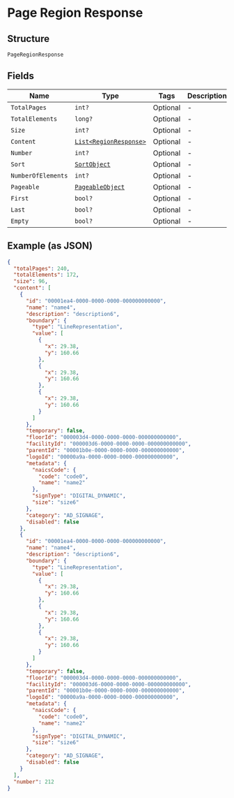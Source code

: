 
# Page Region Response

## Structure

`PageRegionResponse`

## Fields

| Name | Type | Tags | Description |
|  --- | --- | --- | --- |
| `TotalPages` | `int?` | Optional | - |
| `TotalElements` | `long?` | Optional | - |
| `Size` | `int?` | Optional | - |
| `Content` | [`List<RegionResponse>`](../../doc/models/region-response.md) | Optional | - |
| `Number` | `int?` | Optional | - |
| `Sort` | [`SortObject`](../../doc/models/sort-object.md) | Optional | - |
| `NumberOfElements` | `int?` | Optional | - |
| `Pageable` | [`PageableObject`](../../doc/models/pageable-object.md) | Optional | - |
| `First` | `bool?` | Optional | - |
| `Last` | `bool?` | Optional | - |
| `Empty` | `bool?` | Optional | - |

## Example (as JSON)

```json
{
  "totalPages": 240,
  "totalElements": 172,
  "size": 96,
  "content": [
    {
      "id": "00001ea4-0000-0000-0000-000000000000",
      "name": "name4",
      "description": "description6",
      "boundary": {
        "type": "LineRepresentation",
        "value": [
          {
            "x": 29.38,
            "y": 160.66
          },
          {
            "x": 29.38,
            "y": 160.66
          },
          {
            "x": 29.38,
            "y": 160.66
          }
        ]
      },
      "temporary": false,
      "floorId": "000003d4-0000-0000-0000-000000000000",
      "facilityId": "000003d6-0000-0000-0000-000000000000",
      "parentId": "00001b0e-0000-0000-0000-000000000000",
      "logoId": "00000a9a-0000-0000-0000-000000000000",
      "metadata": {
        "naicsCode": {
          "code": "code0",
          "name": "name2"
        },
        "signType": "DIGITAL_DYNAMIC",
        "size": "size6"
      },
      "category": "AD_SIGNAGE",
      "disabled": false
    },
    {
      "id": "00001ea4-0000-0000-0000-000000000000",
      "name": "name4",
      "description": "description6",
      "boundary": {
        "type": "LineRepresentation",
        "value": [
          {
            "x": 29.38,
            "y": 160.66
          },
          {
            "x": 29.38,
            "y": 160.66
          },
          {
            "x": 29.38,
            "y": 160.66
          }
        ]
      },
      "temporary": false,
      "floorId": "000003d4-0000-0000-0000-000000000000",
      "facilityId": "000003d6-0000-0000-0000-000000000000",
      "parentId": "00001b0e-0000-0000-0000-000000000000",
      "logoId": "00000a9a-0000-0000-0000-000000000000",
      "metadata": {
        "naicsCode": {
          "code": "code0",
          "name": "name2"
        },
        "signType": "DIGITAL_DYNAMIC",
        "size": "size6"
      },
      "category": "AD_SIGNAGE",
      "disabled": false
    }
  ],
  "number": 212
}
```

